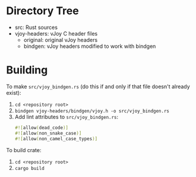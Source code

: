 # Directory Tree
* src: Rust sources
* vjoy-headers: vJoy C header files
    * original: original vJoy headers
    * bindgen: vJoy headers modified to work with bindgen

# Building
To make ```src/vjoy_bindgen.rs``` (do this if and only if that file doesn't already exist):

1. ```cd <repository root>```
1. ```bindgen vjoy-headers/bindgen/vjoy.h -o src/vjoy_bindgen.rs```
1. Add lint attributes to ```src/vjoy_bindgen.rs```:
    ```rust
    #![allow(dead_code)]
    #![allow(non_snake_case)]
    #![allow(non_camel_case_types)]
    ```

To build crate:
1. ```cd <repository root>```
1. ```cargo build```